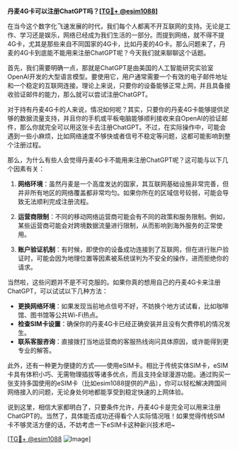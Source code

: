 **丹麦4G卡可以注册ChatGPT吗？[[TG💪+ @esim1088](https://t.me/s/esim1088)]**

在当今这个数字化飞速发展的时代，我们每个人都离不开互联网的支持。无论是工作、学习还是娱乐，网络已经成为我们生活的一部分。而提到网络，就不得不提4G卡，尤其是那些来自不同国家的4G卡，比如丹麦的4G卡。那么问题来了，丹麦的4G卡到底能不能用来注册ChatGPT呢？今天我们就来聊聊这个话题。

首先，我们需要明确一点，那就是ChatGPT是由美国的人工智能研究实验室OpenAI开发的大型语言模型。要使用它，用户通常需要一个有效的电子邮件地址和一个稳定的互联网连接。理论上来说，只要你的设备能够正常上网，并且具备接收验证邮件的能力，那么就可以尝试注册ChatGPT。

对于持有丹麦4G卡的人来说，情况如何呢？其实，只要你的丹麦4G卡能够提供足够的数据流量支持，并且你的手机或平板电脑能够顺利接收来自OpenAI的验证邮件，那么你就完全可以用这张卡去注册ChatGPT。不过，在实际操作中，可能会遇到一些小麻烦，比如网络速度不够快或者信号不稳定等问题，这都可能影响到整个注册过程。

那么，为什么有些人会觉得丹麦4G卡不能用来注册ChatGPT呢？这可能与以下几个因素有关：

1. **网络环境**：虽然丹麦是一个高度发达的国家，其互联网基础设施非常完善，但并非所有地区的网络覆盖都非常均匀。如果你所在的区域信号较弱，可能会导致无法顺利完成注册流程。
   
2. **运营商限制**：不同的移动网络运营商可能会有不同的政策和服务限制。例如，某些运营商可能会对跨境数据流量进行限制，从而影响到海外服务的正常使用。

3. **账户验证机制**：有时候，即使你的设备成功连接到了互联网，但在进行账户验证时，可能会因为地理位置等因素被系统误判为不安全的操作，进而拒绝你的请求。

当然啦，这些问题并不是不可克服的。如果你真的想用自己的丹麦4G卡来注册ChatGPT，可以试试以下几种方法：

- **更换网络环境**：如果发现当前地点信号不好，不妨换个地方试试看，比如咖啡馆、图书馆等公共Wi-Fi热点。
- **检查SIM卡设置**：确保你的丹麦4G卡已经正确安装并且没有欠费停机的情况发生。
- **联系客服咨询**：直接拨打当地运营商的客服热线询问具体原因，或许能得到更专业的解答。

此外，还有一种更为便捷的方式——使用eSIM卡。相比于传统实体SIM卡，eSIM卡具有体积小巧、无需物理插拔等诸多优点，而且支持全球漫游功能。通过购买一张支持多国使用的eSIM卡（比如esim1088提供的产品），你可以轻松解决跨国间网络接入的问题，无论身处何地都能享受到稳定快速的上网体验。

说到这里，相信大家都明白了，只要条件允许，丹麦4G卡是完全可以用来注册ChatGPT的。当然了，具体能否成功还得看个人实际情况哦！如果觉得传统SIM卡不够灵活方便的话，不妨考虑一下eSIM卡这种新兴技术吧~

[[TG💪+ @esim1088](https://t.me/s/esim1088) ![Image](https://i.postimg.cc/4NQfJmqS/Snipaste-2025-05-13-00-14-12.png)]